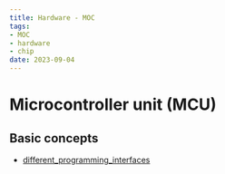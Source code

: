 ```yaml
---
title: Hardware - MOC
tags:
- MOC
- hardware
- chip
date: 2023-09-04
---
```


# Microcontroller unit (MCU)

## Basic concepts

* [different_programming_interfaces](eletrical_electronics/MCU/different_programming_interfaces.md)
